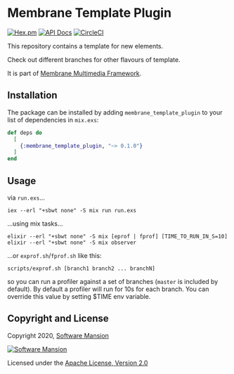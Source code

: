 # Membrane Template Plugin

[![Hex.pm](https://img.shields.io/hexpm/v/membrane_template_plugin.svg)](https://hex.pm/packages/membrane_template_plugin)
[![API Docs](https://img.shields.io/badge/api-docs-yellow.svg?style=flat)](https://hexdocs.pm/membrane_template_plugin)
[![CircleCI](https://circleci.com/gh/membraneframework/membrane_template_plugin.svg?style=svg)](https://circleci.com/gh/membraneframework/membrane_template_plugin)

This repository contains a template for new elements.

Check out different branches for other flavours of template.

It is part of [Membrane Multimedia Framework](https://membraneframework.org).

## Installation

The package can be installed by adding `membrane_template_plugin` to your list of dependencies in `mix.exs`:

```elixir
def deps do
  [
    {:membrane_template_plugin, "~> 0.1.0"}
  ]
end
```

## Usage

via `run.exs`...
```
iex --erl "+sbwt none" -S mix run run.exs
```
...using mix tasks...
```
elixir --erl "+sbwt none" -S mix [eprof | fprof] [TIME_TO_RUN_IN_S=10]
elixir --erl "+sbwt none" -S mix observer
```
...or `exprof.sh`/`fprof.sh` like this:
```
scripts/exprof.sh [branch1 branch2 ... branchN]
``` 
so you can run a profiler against a set of branches (`master` is included by default).
By default a profiler will run for 10s for each branch. 
You can override this value by setting $TIME env variable.

## Copyright and License

Copyright 2020, [Software Mansion](https://swmansion.com/?utm_source=git&utm_medium=readme&utm_campaign=membrane_template_plugin)

[![Software Mansion](https://logo.swmansion.com/logo?color=white&variant=desktop&width=200&tag=membrane-github)](https://swmansion.com/?utm_source=git&utm_medium=readme&utm_campaign=membrane_template_plugin)

Licensed under the [Apache License, Version 2.0](LICENSE)
